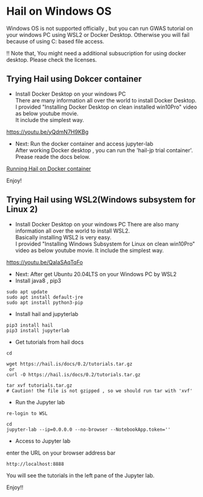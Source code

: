 # Hail on Windows OS
Windows OS is not supported officially , but you can run GWAS tutorial on your windows PC using WSL2 or Docker Desktop.
Otherwise you will fail because of using C: based file access.


!! Note that, You might need a additional subsucription for using docker desktop. Please check the licenses.

## Trying Hail using Dokcer container
- Install Docker Desktop on your windows PC  
There are many information all over the world to install Docker Desktop.  
I provided "Installing Docker Desktop on clean installed win10Pro" video as below youtube movie.  
It include the simplest way.  

https://youtu.be/yQdmN7H9KBg

- Next: Run the docker container and access jupyter-lab   
After working Docker desktop , you can run the 'hail-jp trial container'.  
Prease reade the docs below.  

[Running Hail on Docker container](../for_docker_users/README.md) 


Enjoy! 

## Trying Hail using WSL2(Windows subsystem for Linux 2)  
- Install Docker Desktop on your windows PC
There are also many information all over the world to install WSL2.  
Basically installing WSL2 is very easy.  
I provided "Installing Windows Subsystem for Linux on clean win10Pro" video as below youtube movie.
It include the simplest way.

https://youtu.be/QaIaSAqTqFo

- Next: After get Ubuntu 20.04LTS on your Windows PC by WSL2 
 - Install java8 , pip3

```
sudo apt update
sudo apt install default-jre
sudo apt install python3-pip
```
 - Install hail and jupyterlab
```
pip3 install hail
pip3 install jupyterlab
```

 - Get tutorials from hail docs
```
cd

wget https://hail.is/docs/0.2/tutorials.tar.gz
 or 
curl -O https://hail.is/docs/0.2/tutorials.tar.gz

tar xvf tutorials.tar.gz
# Caution! the file is not gzipped , so we should run tar with 'xvf'
```

 - Run the Jupyter lab 
```
re-login to WSL

cd
jupyter-lab --ip=0.0.0.0 --no-browser --NotebookApp.token=''
```````

 - Access to Jupyter lab  

enter the URL on your browser address bar
```
http://localhost:8888
```

You will see the tutorials in the left pane of the Jupyter lab.  

Enjoy!!


